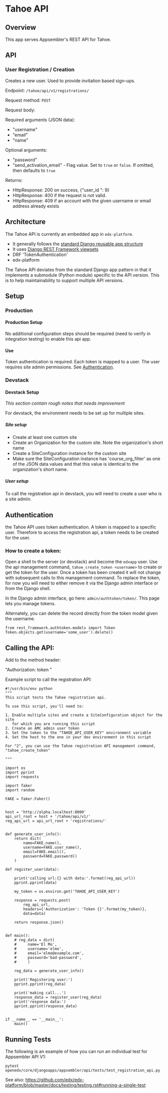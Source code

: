 # Tahoe API

## Overview

This app serves Appsembler's REST API for Tahoe.


## API

### User Registration / Creation

Creates a new user. Used to provide invitation based sign-ups.

Endpoint: `/tahoe/api/v1/registrations/`

Request method: `POST`

Request body:

Required arguments (JSON data):

* "username"
* "email"
* "name"

Optional arguments:

* "password"
* "send_activation_email" - Flag value. Set to `true` or `false`. If omitted,
then defaults to `true`

Returns:
* HttpResponse: 200 on success, {"user_id ": 9}
* HttpResponse: 400 if the request is not valid.
* HttpResponse: 409 if an account with the given username or email address already exists

## Architecture

The Tahoe API is currently an embedded app in `edx-platform`.

* It generally follows the [standard Django reusable app structure][django-reusable-apps]
* It uses [Django REST Framework viewsets][drf-viewsets]
* DRF 'TokenAuthentication'
* edx-platform

The Tahoe API deviates from the standard Django app pattern in that it implements
a submodule (Python module) specific to the API version. This is to help maintainability
to support multiple API versions.

## Setup 

### Production

#### Production Setup

No additional configuration steps should be required (need to verify in
integration testing) to enable this api app.

#### Use

Token authentication is required. Each token is mapped to a user. The user
requires site admin permissions. See [Authentication](#authentication).

### Devstack

#### Devstack Setup

_This section contain rough notes that needs improvement_

For devstack, the environment needs to be set up for multiple sites.

##### Site setup

* Create at least one custom site
* Create an Organization for the custom site. Note the organization's short name
* Create a SiteConfiguration instance for the custom site
* Make sure the SiteConfiguration instance has 'course_org_filter' as one of
  the JSON data values and that this value is identical to the organization's
  short name.

##### User setup

To call the registration api in devstack, you will need to create a user who is
a site admin.

## Authentication

the Tahoe API uses token authentication. A token is mapped to a specific user.
Therefore to access the registration api, a token needs to be created for the user.

### How to create a token:

Open a shell to the server (or devstack) and become the `edxapp` user. Use the
api management command, `tahoe_create_token <username>` to create or get the
token for the user. Once a token has been created it will not change with
subsequent calls to this management command. To replace the token, for now you
will need to either remove it via the Django admin interface or from the Django
shell.

In the Django admin interface, go here: `admin/authtoken/token/`. This page
lets you manage tokens.

Alternately, you can delete the record directly from the token model given the
username.

```
from rest_framework.authtoken.models import Token
Token.objects.get(username='some_user').delete()

```

## Calling the API:

Add to the method header:

"Authorization: token <identifier>"


Example script to call the registration API:

```
#!/usr/bin/env python
"""
This script tests the Tahoe registration api.

To use this script, you'll need to:

1. Enable multiple sites and create a SiteConfiguration object for the site
   for which you are running this script
2. Create an AMC admin user token
3. Set the token to the "TAHOE_API_USER_KEY" environment variable
4. Set the host to the one in your dev environment in this script

For "2", you can use the Tahoe registration API management command,
"tahoe_create_token"

"""

import os
import pprint
import requests

import faker
import random

FAKE = faker.Faker()


host = 'http://alpha.localhost:8000'
api_url_root = host + '/tahoe/api/v1/'
reg_api_url = api_url_root + 'registrations/'


def generate_user_info():
    return dict(
        name=FAKE.name(),
        username=FAKE.user_name(),
        email=FAKE.email(),
        password=FAKE.password()
    )

def register_user(data):

    print('calling url:{} with data:'.format(reg_api_url))
    pprint.pprint(data)

    my_token = os.environ.get('TAHOE_API_USER_KEY')

    response = requests.post(
        reg_api_url,
        headers={'Authorization': 'Token {}'.format(my_token)},
        data=data)

    return response.json()


def main():
    # reg_data = dict(
    #     name='El Mo',
    #     username='elmo',
    #     email='elmo@example.com',
    #     password='bad-password',
    #     )

    reg_data = generate_user_info()

    print('Registering user:')
    pprint.pprint(reg_data)

    print('making call...')
    response_data = register_user(reg_data)
    print('response data:')
    pprint.pprint(response_data)


if __name__ == '__main__':
    main()

```

## Running Tests

The following is an example of how you can run an individual test for Appsembler API V1:

```
pytest openedx/core/djangoapps/appsembler/api/tests/test_registration_api.py
```

See also: https://github.com/edx/edx-platform/blob/master/docs/testing/testing.rst#running-a-single-test


[django-reusable-apps]: https://docs.djangoproject.com/en/1.8/intro/reusable-apps/
[drf-viewsets]: https://www.django-rest-framework.org/api-guide/viewsets/
